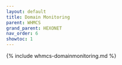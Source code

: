 ```yaml
---
layout: default
title: Domain Monitoring
parent: WHMCS
grand_parent: HEXONET
nav_order: 6
showtoc: 1
---
```


{% include whmcs-domainmonitoring.md %}